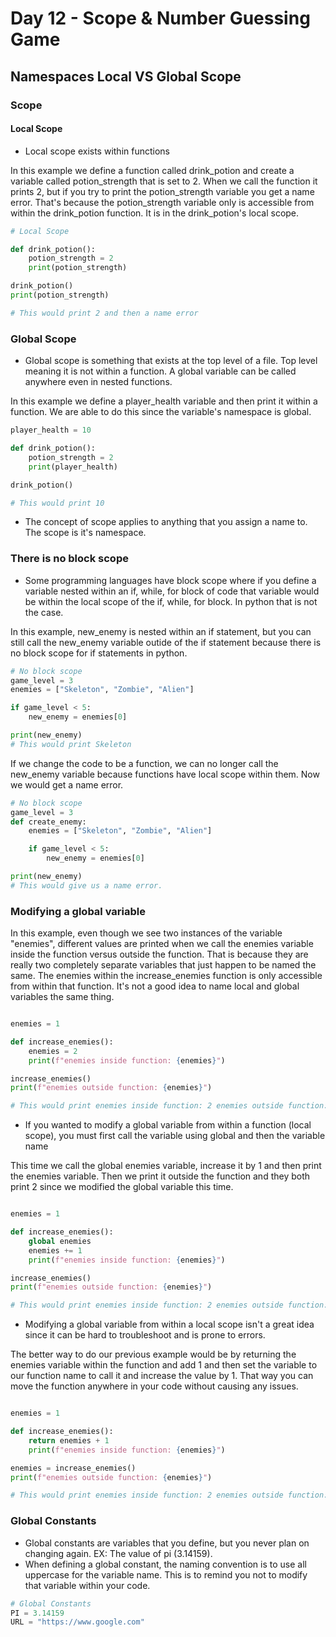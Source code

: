 # Day 12 - Scope & Number Guessing Game

## Namespaces Local VS Global Scope
### Scope

#### Local Scope
- Local scope exists within functions

In this example we define a function called drink_potion and create a variable called potion_strength that is set to 2. When we call the function it prints 2, but if you try to print the potion_strength variable you get a name error. That's because the potion_strength variable only is accessible from within the drink_potion function. It is in the drink_potion's local scope.
```python
# Local Scope

def drink_potion():
    potion_strength = 2
    print(potion_strength)

drink_potion()
print(potion_strength)

# This would print 2 and then a name error
```
### Global Scope
- Global scope is something that exists at the top level of a file. Top level meaning it is not within a function. A global variable can be called anywhere even in nested functions.

In this example we define a player_health variable and then print it within a function. We are able to do this since the variable's namespace is global.
```python
player_health = 10

def drink_potion():
    potion_strength = 2
    print(player_health)

drink_potion()

# This would print 10
```
- The concept of scope applies to anything that you assign a name to. The scope is it's namespace. 

### There is no block scope
- Some programming languages have block scope where if you define a variable nested within an if, while, for block of code that variable would be within the local scope of the if, while, for block. In python that is not the case.

In this example, new_enemy is nested within an if statement, but you can still call the new_enemy variable outide of the if statement because there is no block scope for if statements in python.
```python
# No block scope
game_level = 3
enemies = ["Skeleton", "Zombie", "Alien"]

if game_level < 5:
    new_enemy = enemies[0]

print(new_enemy)
# This would print Skeleton
```
If we change the code to be a function, we can no longer call the new_enemy variable because functions have local scope within them. Now we would get a name error.
```python
# No block scope
game_level = 3
def create_enemy:
    enemies = ["Skeleton", "Zombie", "Alien"]

    if game_level < 5:
        new_enemy = enemies[0]

print(new_enemy)
# This would give us a name error.
```
### Modifying a global variable

In this example, even though we see two instances of the variable "enemies", different values are printed when we call the enemies variable inside the function versus outside the function. That is because they are really two completely separate variables that just happen to be named the same. The enemies within the increase_enemies function is only accessible from within that function. It's not a good idea to name local and global variables the same thing.
```python

enemies = 1

def increase_enemies():
    enemies = 2
    print(f"enemies inside function: {enemies}")

increase_enemies()
print(f"enemies outside function: {enemies}")

# This would print enemies inside function: 2 enemies outside function: 1
```
- If you wanted to modify a global variable from within a function (local scope), you must first call the variable using global and then the variable name

This time we call the global enemies variable, increase it by 1 and then print the enemies variable. Then we print it outside the function and they both print 2 since we modified the global variable this time.
```python

enemies = 1

def increase_enemies():
    global enemies
    enemies += 1
    print(f"enemies inside function: {enemies}")

increase_enemies()
print(f"enemies outside function: {enemies}")

# This would print enemies inside function: 2 enemies outside function: 2 
```
- Modifying a global variable from within a local scope isn't a great idea since it can be hard to troubleshoot and is prone to errors.

The better way to do our previous example would be by returning the enemies variable within the function and add 1 and then set the variable to our function name to call it and increase the value by 1. That way you can move the function anywhere in your code without causing any issues.
```python

enemies = 1

def increase_enemies():
    return enemies + 1
    print(f"enemies inside function: {enemies}")

enemies = increase_enemies()
print(f"enemies outside function: {enemies}")

# This would print enemies inside function: 2 enemies outside function: 2 
```

### Global Constants
- Global constants are variables that you define, but you never plan on changing again. EX: The value of pi (3.14159).
- When defining a global constant, the naming convention is to use all uppercase for the variable name. This is to remind you not to modify that variable within your code.

```python
# Global Constants
PI = 3.14159
URL = "https://www.google.com"
```
